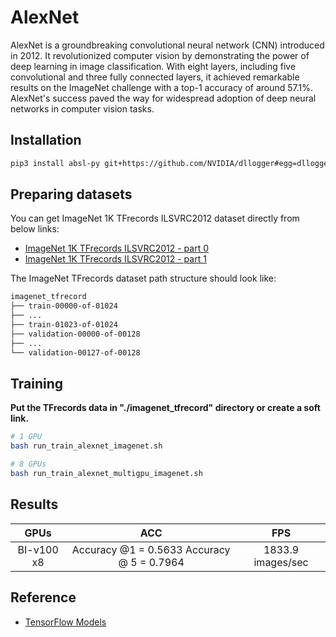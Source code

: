 # AlexNet

AlexNet is a groundbreaking convolutional neural network (CNN) introduced in 2012. It revolutionized computer vision by demonstrating the power of deep learning in image classification. With eight layers, including five convolutional and three fully connected layers, it achieved remarkable results on the ImageNet challenge with a top-1 accuracy of around 57.1%. AlexNet's success paved the way for widespread adoption of deep neural networks in computer vision tasks.

## Installation

```bash
pip3 install absl-py git+https://github.com/NVIDIA/dllogger#egg=dllogger
```

## Preparing datasets

You can get ImageNet 1K TFrecords ILSVRC2012 dataset directly from below links:
- [ImageNet 1K TFrecords ILSVRC2012 - part 0](https://www.kaggle.com/datasets/hmendonca/imagenet-1k-tfrecords-ilsvrc2012-part-0)
- [ImageNet 1K TFrecords ILSVRC2012 - part 1](https://www.kaggle.com/datasets/hmendonca/imagenet-1k-tfrecords-ilsvrc2012-part-1)

The ImageNet TFrecords dataset path structure should look like:

```bash
imagenet_tfrecord
├── train-00000-of-01024
├── ...
├── train-01023-of-01024
├── validation-00000-of-00128
├── ...
└── validation-00127-of-00128
```

## Training

**Put the TFrecords data in "./imagenet_tfrecord" directory or create a soft link.**

```bash
# 1 GPU
bash run_train_alexnet_imagenet.sh

# 8 GPUs
bash run_train_alexnet_multigpu_imagenet.sh
```

## Results
|GPUs|ACC|FPS|
|:---:|:---:|:---:|
|BI-v100 x8|Accuracy @1 = 0.5633 Accuracy @ 5 = 0.7964|1833.9 images/sec|

## Reference
- [TensorFlow Models](https://github.com/tensorflow/models) 
